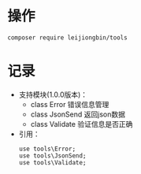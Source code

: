 # 操作
~~~ 
composer require leijiongbin/tools 
~~~

# 记录

- 支持模块(1.0.0版本)：
    - class Error 错误信息管理
    - class JsonSend 返回json数据
    - class Validate 验证信息是否正确
- 引用：
     ~~~ 
     use tools\Error; 
     use tools\JsonSend;
     use tools\Validate;
     ~~~ 
